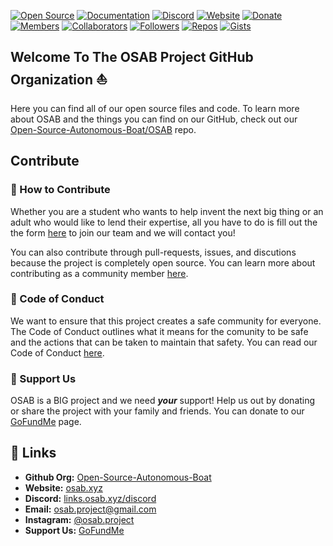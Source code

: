 [![Open Source](https://badgen.net/badge/icon/Open%20Source?icon=git&label=)](https://github.com/Open-Source-Autonomous-Boat)
[![Documentation](https://badgen.net/badge/icon/Documentation?icon=github&label)](https://docs.osab.xyz/)
[![Discord](https://badgen.net/discord/online-members/C5H9EE7Rp3?icon=discord&label=)](https://links.osab.xyz/discord)
[![Website](https://img.shields.io/website?down_message=Offline&label=Website&up_message=Online&url=https%3A%2F%2Fosab.xyz%2F)](https://osab.xyz/)
[![Donate](https://badgen.net/badge/Donate/GoFundMe/green)](https://links.osab.xyz/gofundme)
[![Members](https://img.shields.io/badge/dynamic/json?label=Members&query=%24.length&url=https%3A%2F%2Fraw.githubusercontent.com%2FOpen-Source-Autonomous-Boat%2FOSAB%2Fmain%2FStats%2FOrgMemberStats.json)](#)
[![Collaborators](https://img.shields.io/badge/dynamic/json?label=Collaborators&query=%24.collaborators&url=https%3A%2F%2Fraw.githubusercontent.com%2FOpen-Source-Autonomous-Boat%2FOSAB%2Fmain%2FStats%2FOrgStats.json)](#)
[![Followers](https://img.shields.io/badge/dynamic/json?label=Followers&query=%24.followers&url=https%3A%2F%2Fraw.githubusercontent.com%2FOpen-Source-Autonomous-Boat%2FOSAB%2Fmain%2FStats%2FOrgStats.json)](#)
[![Repos](https://img.shields.io/badge/dynamic/json?label=Repos&query=%24.public_repos&url=https%3A%2F%2Fraw.githubusercontent.com%2FOpen-Source-Autonomous-Boat%2FOSAB%2Fmain%2FStats%2FOrgStats.json)](#)
[![Gists](https://img.shields.io/badge/dynamic/json?label=Gists&query=%24.public_gists&url=https%3A%2F%2Fraw.githubusercontent.com%2FOpen-Source-Autonomous-Boat%2FOSAB%2Fmain%2FStats%2FOrgStats.json)](#)


## Welcome To The OSAB Project GitHub Organization :boat:

Here you can find all of our open source files and code. To learn more about OSAB and the things you can find on our GitHub, check out our [Open-Source-Autonomous-Boat/OSAB](https://github.com/Open-Source-Autonomous-Boat/OSAB) repo.

## Contribute

### :handshake: How to Contribute

Whether you are a student who wants to help invent the next big thing or an adult who would like to lend their expertise, all you have to do is fill out the the form [here](https://osab.xyz/join-us/) to join our team and we will contact you!

You can also contribute through pull-requests, issues, and discutions because the project is completely open source. You can learn more about contributing as a community member [here](https://github.com/Open-Source-Autonomous-Boat/.github/blob/main/CONTRIBUTING.md).

### :scroll: Code of Conduct

We want to ensure that this project creates a safe community for everyone. The Code of Conduct outlines what it means for the comunity to be safe and the actions that can be taken to maintain that safety. You can read our Code of Conduct [here](https://github.com/Open-Source-Autonomous-Boat/.github/blob/main/CODE_OF_CONDUCT.md).

### :gift_heart: Support Us
OSAB is a BIG project and we need ***your*** support! Help us out by donating or share the project with your family and friends.
You can donate to our [GoFundMe](https://links.osab.xyz/gofundme) page.

## :link: Links
- **Github Org:** [Open-Source-Autonomous-Boat](https://github.com/Open-Source-Autonomous-Boat/)
- **Website:** [osab.xyz](https://osab.xyz/)
- **Discord:** [links.osab.xyz/discord](https://links.osab.xyz/discord)
- **Email:** [osab.project@gmail.com](mailto:osab.project@gmail.com)
- **Instagram:** [@osab.project](https://links.osab.xyz/instagram)
- **Support Us:** [GoFundMe](https://links.osab.xyz/gofundme)
